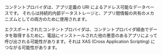 
<p>    コンテントプロバイダは、アプリ定義の URI によるアドレス可能なデータベースです。 それらは持続的内部データストレージと、アプリ間情報の共有のメカニズムとしての両方のために使用されます。 </p> <p> エクスポートされたコンテントプロバイダは、コンテントプロバイダ経由でデータを取得するために、電話にインストールされた他の悪意のあるアプリによって呼び出される可能性があります。それは XAS (Cross Application Scripting) につながる可能性があります。</p>
